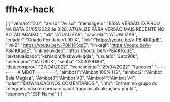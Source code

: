# ffh4x-hack
[ { "versao":"2.0", "aviso":"Aviso", "mensagem":"ESSA VERSÃO EXPIROU NA DATA 31/05/2022 às 3:28, ATUALIZE PARA VERSÃO MAIS RECENTE NO BOTÃO ABAIXO!", "ok":"ATUALIZAR", "cancelar":"ATUALIZAR", "criador":"Criado Por Jato v1.90.X", "link":"https://youtu.be/v-P8i4KKqdE", "link2":"https://youtu.be/v-P8i4KKqdE", "linkagl":"https://youtu.be/v-P8i4KKqdE", "linkmeuvideo":"https://youtu.be/v-P8i4KKqdE", "textatualizado":"kshiaiqnfjfkskwwklqqla", "usuario":"Jato90k", "usermaior":"JATO90K", "senha":"303029183", "datacomprou":"27/04/2022", "vencimento":"29/04/2022", "funcoes":"----------AIMBOT----------", "aimbot1":"Aimbot 100% HS", "aimbot2":"Aimbot Bala Mágica", "Aimbot3":"Aimbot V3", "Aimbot4":"Aimbot V4", "toast":"DOWNLOAD NÓS COMENTÁRIOS!", "info":"Entrem no grupo do Telegram, caso eu perca o canal trago as atualizações por lá.", "espnome":"ESP Name" } ]
